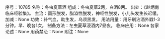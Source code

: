 序号：10785
名称：冬虫夏草酒
组成：冬虫夏草2两，白酒8两。
出处：《赵炳南临床经验集》。
主治：圆形脱发，脂溢性脱发，神经性脱发，小儿头发生长迟缓。
加减：None
功效：补气血，助生发，乌须黑发。
用法用量：用牙刷沾酒外戳1-3分钟，早、晚各1次。
制备方法：冬虫夏草浸酒内7昼夜。
临床应用：None
各家论述：None
用药禁忌：None
附注：None
